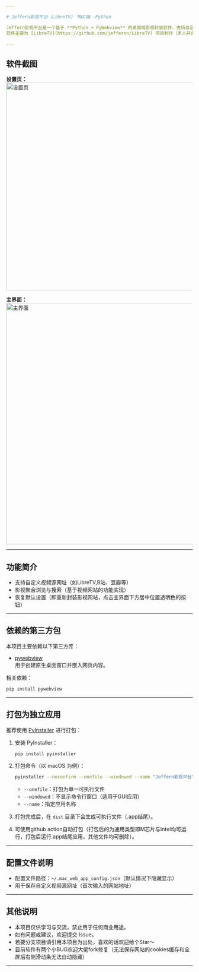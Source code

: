 ```yaml
---

# Jeffern影视平台（LibreTV） MAC端 -Python

Jeffern影视平台是一个基于 **Python + PyWebview** 的桌面端影视封装软件，支持自定义视频源，界面美观，操作简单。  
软件主要为 [LibreTV](https://github.com/jeffernn/LibreTV) 项目制作（本人并非引用项目相关制作人员，制作本软件的初心是方便本人使用）

---
```


## 软件截图

**设置页：**  
<img width="560" alt="设置页" src="https://github.com/user-attachments/assets/c240d0b2-ec7e-40b4-b8b2-9bd0a0044f17" />

**主界面：**  
<img width="650" alt="主界面" src="https://github.com/user-attachments/assets/077ee0eb-0b43-4252-ad54-802d8642b07f" />

---

## 功能简介

- 支持自定义视频源网址（如LibreTV,B站、豆瓣等）
- 影视聚合浏览与搜索（基于视频网站的功能实现）
- 恢复默认设置（即重新封装影视网站，点击主界面下方居中位置透明色的按钮）
---

## 依赖的第三方包

本项目主要依赖以下第三方库：

- [pywebview](https://github.com/r0x0r/pywebview)  
  用于创建原生桌面窗口并嵌入网页内容。

相关依赖：

```bash
pip install pywebview
```

---

## 打包为独立应用

推荐使用 [PyInstaller](https://www.pyinstaller.org/) 进行打包：

1. 安装 PyInstaller：

   ```bash
   pip install pyinstaller
   ```

2. 打包命令（以 macOS 为例）：

   ```bash
   pyinstaller --noconfirm --onefile --windowed --name "Jeffern影视平台" mac-web.py
   ```

   - `--onefile`：打包为单一可执行文件
   - `--windowed`：不显示命令行窗口（适用于GUI应用）
   - `--name`：指定应用名称

3. 打包完成后，在 `dist` 目录下会生成可执行文件（.app结尾）。
4. 可使用github action自动打包（打包后的为通用类型即M芯片与Intel均可运行，打包后运行.app结尾应用，其他文件均可删除）。
---

## 配置文件说明

- 配置文件路径：`~/.mac_web_app_config.json`（默认情况下隐藏显示）
- 用于保存自定义视频源网址（首次输入的网站地址）

---

## 其他说明

- 本项目仅供学习与交流，禁止用于任何商业用途。
- 如有问题或建议，欢迎提交 Issue。
- 若要分支项目请引用本项目为出处，喜欢的话欢迎给个Star～
- 目前软件有两个小BUG欢迎大佬fork修复（无法保存网站的cookies缓存和全屏后右侧滑动条无法自动隐藏）
---
